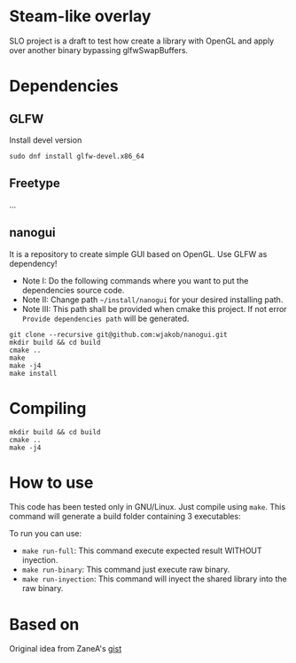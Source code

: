 # Steam-like overlay

SLO project is a draft to test how create a library with OpenGL and apply over another binary bypassing glfwSwapBuffers.

# Dependencies

## GLFW

Install devel version

```
sudo dnf install glfw-devel.x86_64
```

## Freetype

...

## nanogui

It is a repository to create simple GUI based on OpenGL. Use GLFW as dependency!

* Note I: Do the following commands where you want to put the dependencies source code.
* Note II: Change path ```~/install/nanogui``` for your desired installing path.
* Note III: This path shall be provided when cmake this project. If not error ```Provide dependencies path``` will be generated.

```
git clone --recursive git@github.com:wjakob/nanogui.git
mkdir build && cd build
cmake ..
make
make -j4
make install
```

# Compiling

```
mkdir build && cd build
cmake ..
make -j4
```

# How to use

This code has been tested only in GNU/Linux. Just compile using ```make```. This command will generate a build folder containing 3 executables:


To run you can use:

* ```make run-full```: This command execute expected result WITHOUT inyection.
* ```make run-binary```: This command just execute raw binary.
* ```make run-inyection```: This command will inyect the shared library into the raw binary.

# Based on

Original idea from ZaneA's [gist](https://gist.github.com/ZaneA/4305411)
